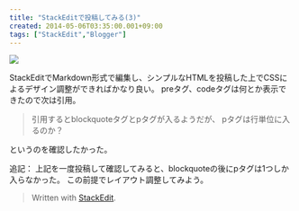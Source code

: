 ```yaml
---
title: "StackEditで投稿してみる(3)"
created: 2014-05-06T03:35:00.001+09:00
tags: ["StackEdit","Blogger"]
---
```

[![](http://3.bp.blogspot.com/-mh9tel09olk/U2i7G93YPJI/AAAAAAAAMvQ/47PTRDs7jSg/s320/2014-05-06+14.00.42.png)](http://3.bp.blogspot.com/-mh9tel09olk/U2i7G93YPJI/AAAAAAAAMvQ/47PTRDs7jSg/s1600/2014-05-06+14.00.42.png)

StackEditでMarkdown形式で編集し、シンプルなHTMLを投稿した上でCSSによるデザイン調整ができればかなり良い。
preタグ、codeタグは何とか表示できたので次は引用。

> 引用するとblockquoteタグとpタグが入るようだが、
> pタグは行単位に入るのか？

というのを確認したかった。

追記：
上記を一度投稿して確認してみると、blockquoteの後にpタグは1つしか入らなかった。
この前提でレイアウト調整してみよう。

> Written with [StackEdit](https://stackedit.io/).
